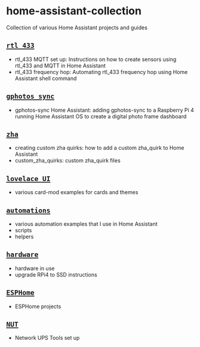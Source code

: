 # home-assistant-collection
Collection of various Home Assistant projects and guides

## [`rtl_433`](https://github.com/iamjoshk/home-assistant-collection/tree/main/rtl_433)
+ rtl_433 MQTT set up: Instructions on how to create sensors using rtl_433 and MQTT in Home Assistant
+ rtl_433 frequency hop: Automating rtl_433 frequency hop using Home Assistant shell command

## [`gphotos_sync`](https://github.com/iamjoshk/home-assistant-collection/tree/main/gphotos_sync)
+ gphotos-sync Home Assistant: adding gphotos-sync to a Raspberry Pi 4 running Home Assistant OS to create a digital photo frame dashboard

## [`zha`](https://github.com/iamjoshk/home-assistant-collection/tree/main/zha)
+ creating custom zha quirks: how to add a custom zha_quirk to Home Assistant
+ custom_zha_quirks: custom zha_quirk files

## [`lovelace UI`](https://github.com/iamjoshk/home-assistant-collection/tree/main/lovelace%20UI)
+ various card-mod examples for cards and themes

## [`automations`](https://github.com/iamjoshk/home-assistant-collection/tree/main/automations)
+ various automation examples that I use in Home Assistant
+ scripts
+ helpers

## [`hardware`](https://github.com/iamjoshk/home-assistant-collection/tree/main/hardware)
+ hardware in use
+ upgrade RPi4 to SSD instructions

## [`ESPHome`](https://github.com/iamjoshk/home-assistant-collection/tree/main/ESPHome)
+ ESPHome projects

## [`NUT`](https://github.com/iamjoshk/home-assistant-collection/tree/main/NUT)
+ Network UPS Tools set up
